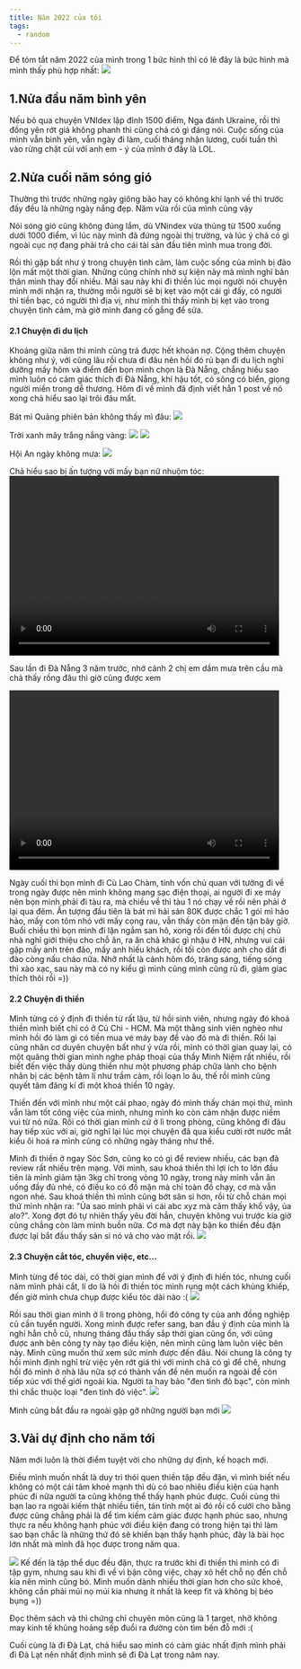 ```yaml
---
title: Năm 2022 của tôi
tags:
  - random
---
```

Để tóm tắt năm 2022 của mình trong 1 bức hình thì có lẽ đây là bức hình mà mình thấy phù hợp nhất:
![](/img/23_01_2023/sumary.jpeg)

## 1.Nửa đầu năm bình yên
Nếu bỏ qua chuyện VNIdex lập đỉnh 1500 điểm, Nga đánh Ukraine, rồi thì đồng yên rớt giá không phanh thì cũng chả có gì đáng nói. Cuộc sống của mình vẫn bình yên, vẫn ngày đi làm, cuối tháng nhận lương, cuối tuần thì vào rừng chặt củi với anh em - ý của mình ở đây là LOL.

## 2.Nửa cuối năm sóng gió
Thường thì trước những ngày giông bão hay có không khí lạnh về thì trước đấy đều là những ngày nắng đẹp. Năm vừa rồi
của mình cũng vậy

Nói sóng gió cũng không đúng lắm, dù VNindex vừa thủng từ 1500 xuống dưới 1000 điểm, vì lúc này mình đã đứng ngoài thị trường, và lúc ý chả có gì ngoài cục nợ đang phải trả cho cái tài sản đầu tiên mình mua trong đời.

Rồi thì gặp bất như ý trong chuyện tình cảm, làm cuộc sống của mình bị đảo lộn mất một thời gian. Những cũng chính nhờ sự kiện này mà mình nghĩ bản thân mình thay đổi nhiều. Mãi sau này khi đi thiền lúc mọi người nói chuyện mình mới nhận ra, thường mỗi người sẽ bị kẹt vào một cái gì đấy, có người thì tiền bạc, có người thì địa vị, như mình thì thấy mình bị kẹt vào trong chuyện tình cảm, mà giờ mình đang cố gắng để sửa.

#### 2.1 Chuyện đi du lịch
Khoảng giữa năm thì mình cũng trả được hết khoản nợ. Cộng thêm chuyện không như ý, với cũng lâu rồi chưa đi đâu nên
hồi đó rủ bạn đi du lịch nghỉ dưỡng mấy hôm và điểm đến bọn mình chọn là Đà Nẵng, chẳng hiểu sao mình luôn có cảm giác thích đi Đà Nẵng, khí hậu tốt, có sông có biển, giọng người miền trong dễ thương. Hôm đi về mình đã định viết hẳn
1 post về nó xong chả hiểu sao lại trôi đâu mất.

Bát mì Quảng phiên bản không thấy mì đâu:
![](/img/23_01_2023/IMG_0887.jpeg)

Trời xanh mây trắng nắng vàng:
![](/img/23_01_2023/IMG_0889.jpeg)
![](/img/23_01_2023/IMG_0892.jpeg)

Hội An ngày không mưa:
![](/img/23_01_2023/IMG_0908.jpeg)

Chả hiểu sao bị ấn tượng với mấy bạn nữ nhuộm tóc:
<video width="480" height="320" controls="controls" >
  <source src="https://github.com/ninhlv-9984/ninhlv-9984.github.io/raw/master/img/23_01_2023/IMG_0910.mov" type="video/mp4">
</video>

Sau lần đi Đà Nẵng 3 năm trước, nhớ cảnh 2 chị em dầm mưa trên cầu mà chả thấy rồng đâu thì giờ cũng được xem

<video width="480" height="320" controls="controls" >
  <source src="https://github.com/ninhlv-9984/ninhlv-9984.github.io/raw/master/img/23_01_2023/IMG_0915.mov" type="video/mp4">
</video>

Ngày cuối thì bọn mình đi Cù Lao Chàm, tính vốn chủ quan với tưởng đi về trong ngày được nên mình không mang
sạc điện thoại, ai người đi xe máy nên bọn mình phải đi tàu ra, mà chiều về thì tàu 1 nó chạy về rồi nên phải ở lại qua đêm. Ấn tượng đầu tiên là bát mì hải sản 80K được chắc 1 gói mì hảo hảo, mấy con tôm nhỏ với mấy cọng rau, vẫn thấy còn mặn đến tận bây giờ. Buổi chiều thì bọn mình đi lặn ngắm san hô, xong rồi đến tối được chị chủ nhà nghỉ giới thiệu cho chỗ ăn, ra ăn chả khác gì nhậu ở HN, nhưng vui cái gặp mấy anh trên đảo, mấy anh hiếu khách, rồi tối còn được anh cho dắt đi đào còng nấu cháo nữa. Nhỡ nhất là cảnh hôm đó, trăng sáng, tiếng sóng thì xào xạc, sau này mà có ny kiểu gì mình cũng mình cũng rủ đi, giảm gíac thích thôi rồi =))

#### 2.2 Chuyện đi thiền
Mình từng có ý định đi thiền từ rất lâu, từ hồi sinh viên, nhưng ngày đó khoá thiền mình biết chỉ có ở Củ Chi - HCM. Mà một thằng sinh viên nghèo như mình hồi đó làm gì có tiền mua vé máy bay để vào đó mà đi thiền. Rồi lại cũng nhân cơ duyên chuyện bất như ý vừa rồi, mình có thời gian quay lại, có một quãng thời gian mình nghe pháp thoại của thầy Minh Niệm rất nhiều, rồi biết đến việc thấy dùng thiền như một phương pháp chữa lành cho bệnh nhân bị các bệnh tâm lí như trầm cảm, rồi loạn lo âu, thế rồi mình cũng quyết tâm đăng kí đi một khoá thiền 10 ngày.

Thiền đến với mình như một cái phao, ngày đó mình thấy chán mọi thứ, mình vẫn làm tốt công việc của mình, nhưng mình
ko còn cảm nhận được niềm vui từ nó nữa. Rồi có thời gian mình cứ ở lì trong phòng, cũng không đi đâu hay tiếp xúc với ai, giờ nghĩ lại lúc mọi chuyện đã qua kiểu cười rớt nước mắt kiểu ôi hoá ra mình cũng có những ngày tháng như thế.

Mình đi thiền ở ngay Sóc Sơn, cũng ko có gì để review nhiều, các bạn đã review rất nhiều trên mạng. Với mình, sau khoá thiền thì lợi ích to lớn đầu tiên là mình giảm tận 3kg chỉ trong vòng 10 ngày, trong này mình vẫn ăn uống đầy đủ nhé, có điều ko có đồ mặn mà chỉ toàn đồ chạy, cơ mà vẫn ngon nhé. Sau khoá thiền thì mình cũng bớt sân si hơn, rồi từ chỗ chán mọi thứ mình nhận ra: "Ủa sao mình phải vì cái abc xyz mà cảm thấy khổ vậy, ủa alo?". Xong đợt đó tự nhiên thấy yêu đời hẳn, chuyện không vui trước kia giờ cũng chẳng còn làm mình buồn nữa. Cơ mà đợt này bận ko thiền đều đặn được lại bắt đầu thấy sân si nó vả cho vào mặt rồi.
![](/img/23_01_2023/IMG_1006.jpeg)

#### 2.3 Chuyện cắt tóc, chuyển việc, etc...
Mình từng để tóc dài, có thời gian mình để với ý định đi hiến tóc, nhưng cuối năm mình phải cắt, lí do là hồi đi thiền tóc mình rụng một cách khủng khiếp, đến giờ mình chưa chụp được kiểu tóc dài nào :(
![](/img/23_01_2023/IMG_1020.jpeg)

Rồi sau thời gian mình ở lì trong phòng, hồi đó công ty của anh đồng nghiệp cũ cần tuyển người. Xong mình được refer sang, ban đầu ý định của mình là nghỉ hẳn chỗ cũ, nhưng tháng đầu thấy sắp thời gian cũng ổn, với cũng được anh bên công ty này tạo điều kiện, nên mình cũng làm luôn việc bên này. Mình cũng muốn thử xem sức mình được đến đâu. Nói chung là công ty hồi mình định nghỉ trừ việc yên rớt giá thì với mình chả có gì để chê, nhưng hồi đó mình ở nhà lâu nữa sợ có thành vấn đề nên muốn ra ngoài để còn tiếp xúc với thế giới ngoài kia. Người ta hay bảo "đen tình đỏ bạc", còn mình thì chắc thuộc loại "đen tình đỏ việc".
![](/img/23_01_2023/IMG_1094.jpeg)

Mình cũng bắt đầu ra ngoài gặp gỡ những người bạn mới
![](/img/23_01_2023/img_1100x.png)

## 3.Vài dự định cho năm tới
Năm mới luôn là thời điểm tuyệt vời cho những dự định, kế hoạch mới.

Điều mình muốn nhất là duy trì thói quen thiền tập đều đặn, vì mình biết nếu không có một cái tâm khoẻ mạnh thì dù có bao nhiêu điều kiện của hạnh phúc đi nữa người ta cũng không thể thấy hạnh phúc được. Cuối cùng thì bạn lao ra ngoài kiếm thật nhiều tiền, tán tỉnh một ai đó rồi cố cưới cho bằng được cũng chẳng phải là để tìm kiếm cảm giác được hạnh phúc sao, nhưng thực ra nếu không hạnh phúc với điều kiện đang có trong hiện tại thì làm sao bạn chắc là những thứ đó sẽ khiến bạn thấy hạnh phúc, đây là bài học lớn nhất mà mình đã học được trong năm qua.

![](/img/23_01_2023/IMG_1028.jpeg)
Kế đến là tập thể dục đều đặn, thực ra trước khi đi thiền thì mình có đi tập gym, nhưng sau khi đi về vì bận công việc, chạy xô hết chỗ nọ đến chỗ kia nên mình cũng bỏ. Mình muốn dành nhiều thời gian hơn cho sức khoẻ, không cần phải múi nọ múi kia nhưng ít nhất là keep fit và không bị béo bụng =))

Đọc thêm sách và thì chứng chỉ chuyên môn cũng là 1 target, nhỡ không may kinh tế khủng hoảng sếp đuổi ra đường còn
tìm bến đỗ mới :(

Cuối cùng là đi Đà Lạt, chả hiểu sao mình có cảm giác nhất định mình phải đi Đà Lạt nên nhất định mình sẽ đi Đà Lạt trong năm nay.
